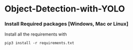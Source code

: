# Object-Detection-with-YOLO

### Install Required packages [Windows, Mac or Linux]
Install all the requirements with 
```
pip3 install -r requirements.txt
```
